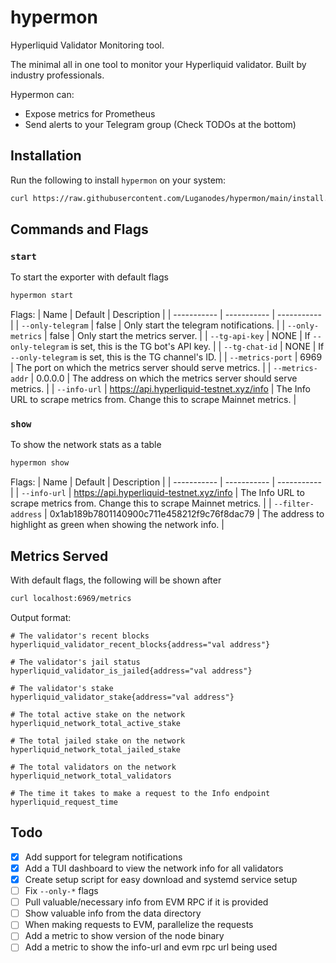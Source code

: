 # hypermon
Hyperliquid Validator Monitoring tool.

The minimal all in one tool to monitor your Hyperliquid validator. Built by industry professionals.

Hypermon can:
- Expose metrics for Prometheus
- Send alerts to your Telegram group (Check TODOs at the bottom)

## Installation
Run the following to install `hypermon` on your system:
```bash
curl https://raw.githubusercontent.com/Luganodes/hypermon/main/install.sh | bash
```

## Commands and Flags
### `start`
To start the exporter with default flags
```bash
hypermon start
```
Flags:
| Name | Default | Description |
| ----------- | ----------- | ----------- |
| `--only-telegram` | false | Only start the telegram notifications. |
| `--only-metrics` | false | Only start the metrics server. |
| `--tg-api-key` | NONE | If `--only-telegram` is set, this is the TG bot's API key. |
| `--tg-chat-id` | NONE | If `--only-telegram` is set, this is the TG channel's ID. |
| `--metrics-port` | 6969 | The port on which the metrics server should serve metrics. |
| `--metrics-addr` | 0.0.0.0 | The address on which the metrics server should serve metrics. |
| `--info-url` | https://api.hyperliquid-testnet.xyz/info | The Info URL to scrape metrics from. Change this to scrape Mainnet metrics. |

### `show`
To show the network stats as a table
```bash
hypermon show
```
Flags:
| Name | Default | Description |
| ----------- | ----------- | ----------- |
| `--info-url` | https://api.hyperliquid-testnet.xyz/info | The Info URL to scrape metrics from. Change this to scrape Mainnet metrics. |
| `--filter-address` | 0x1ab189b7801140900c711e458212f9c76f8dac79 | The address to highlight as green when showing the network info. |

## Metrics Served
With default flags, the following will be shown after
```bash
curl localhost:6969/metrics
```

Output format:
```
# The validator's recent blocks
hyperliquid_validator_recent_blocks{address="val address"}

# The validator's jail status
hyperliquid_validator_is_jailed{address="val address"}

# The validator's stake
hyperliquid_validator_stake{address="val address"}

# The total active stake on the network
hyperliquid_network_total_active_stake 

# The total jailed stake on the network
hyperliquid_network_total_jailed_stake 

# The total validators on the network
hyperliquid_network_total_validators 

# The time it takes to make a request to the Info endpoint
hyperliquid_request_time 
```

## Todo
- [x] Add support for telegram notifications
- [x] Add a TUI dashboard to view the network info for all validators
- [x] Create setup script for easy download and systemd service setup
- [ ] Fix `--only-*` flags
- [ ] Pull valuable/necessary info from EVM RPC if it is provided
- [ ] Show valuable info from the data directory
- [ ] When making requests to EVM, parallelize the requests
- [ ] Add a metric to show version of the node binary
- [ ] Add a metric to show the info-url and evm rpc url being used
